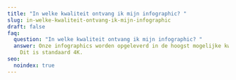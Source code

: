 ```yaml
---
title: "In welke kwaliteit ontvang ik mijn infographic? "
slug: in-welke-kwaliteit-ontvang-ik-mijn-infographic
draft: false
faq:
  question: "In welke kwaliteit ontvang ik mijn infographic? "
  answer: Onze infographics worden opgeleverd in de hoogst mogelijke kwaliteit.
    Dit is standaard 4K.
seo:
  noindex: true
---
```

